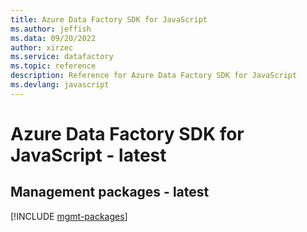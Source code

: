 ```yaml
---
title: Azure Data Factory SDK for JavaScript
ms.author: jeffish
ms.data: 09/20/2022
author: xirzec
ms.service: datafactory
ms.topic: reference
description: Reference for Azure Data Factory SDK for JavaScript
ms.devlang: javascript
---
```

# Azure Data Factory SDK for JavaScript - latest

## Management packages - latest
[!INCLUDE [mgmt-packages](data-factory-mgmt-index.md)]